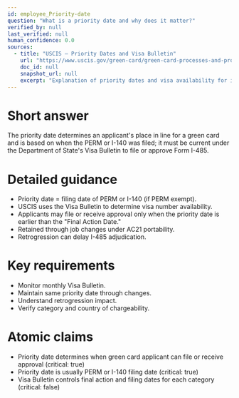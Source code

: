 ```yaml
---
id: employee_Priority-date
question: "What is a priority date and why does it matter?"
verified_by: null
last_verified: null
human_confidence: 0.0
sources:
  - title: "USCIS – Priority Dates and Visa Bulletin"
    url: "https://www.uscis.gov/green-card/green-card-processes-and-procedures/visa-availability-and-priority-dates"
    doc_id: null
    snapshot_url: null
    excerpt: "Explanation of priority dates and visa availability for immigrant petitions."
---
```


# Short answer
The priority date determines an applicant's place in line for a green card and is based on when the PERM or I-140 was filed; it must be current under the Department of State's Visa Bulletin to file or approve Form I-485.

# Detailed guidance
- Priority date = filing date of PERM or I-140 (if PERM exempt).  
- USCIS uses the Visa Bulletin to determine visa number availability.  
- Applicants may file or receive approval only when the priority date is earlier than the "Final Action Date."  
- Retained through job changes under AC21 portability.  
- Retrogression can delay I-485 adjudication.  

# Key requirements
- Monitor monthly Visa Bulletin.  
- Maintain same priority date through changes.  
- Understand retrogression impact.  
- Verify category and country of chargeability.  

# Atomic claims
- Priority date determines when green card applicant can file or receive approval (critical: true)
- Priority date is usually PERM or I-140 filing date (critical: true)
- Visa Bulletin controls final action and filing dates for each category (critical: false)


